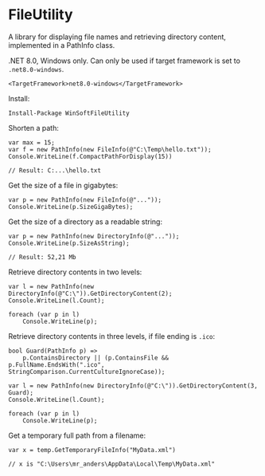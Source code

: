 # FileUtility

A library for displaying file names and retrieving directory content, implemented in a PathInfo class.

.NET 8.0, Windows only. Can only be used if target framework is set to `.net8.0-windows`.

```
<TargetFramework>net8.0-windows</TargetFramework>
```

Install:

```
Install-Package WinSoftFileUtility
```

Shorten a path:

```
var max = 15;
var f = new PathInfo(new FileInfo(@"C:\Temp\hello.txt"));
Console.WriteLine(f.CompactPathForDisplay(15))

// Result: C:...\hello.txt
```

Get the size of a file in gigabytes:

```
var p = new PathInfo(new FileInfo(@"..."));
Console.WriteLine(p.SizeGigaBytes);
```

Get the size of a directory as a readable string:

```
var p = new PathInfo(new DirectoryInfo(@"..."));
Console.WriteLine(p.SizeAsString);

// Result: 52,21 Mb
```


Retrieve directory contents in two levels:


```
var l = new PathInfo(new DirectoryInfo(@"C:\")).GetDirectoryContent(2);
Console.WriteLine(l.Count);

foreach (var p in l)
    Console.WriteLine(p);
```

Retrieve directory contents in three levels, if file ending is `.ico`:

```
bool Guard(PathInfo p) =>
    p.ContainsDirectory || (p.ContainsFile && p.FullName.EndsWith(".ico", StringComparison.CurrentCultureIgnoreCase));

var l = new PathInfo(new DirectoryInfo(@"C:\")).GetDirectoryContent(3, Guard);
Console.WriteLine(l.Count);

foreach (var p in l)
    Console.WriteLine(p);
```

Get a temporary full path from a filename:

```
var x = temp.GetTemporaryFileInfo("MyData.xml")

// x is "C:\Users\mr_anders\AppData\Local\Temp\MyData.xml"